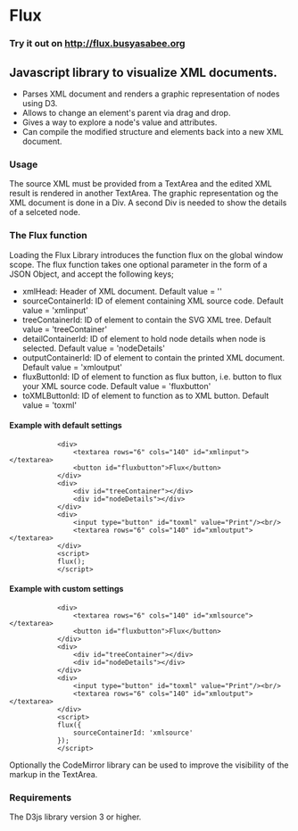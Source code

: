 # Flux #

### Try it out on http://flux.busyasabee.org

## Javascript library to visualize XML documents.
- Parses XML document and renders a graphic representation of nodes using D3.
- Allows to change an element's parent via drag and drop.
- Gives a way to explore a node's value and attributes.
- Can compile the modified structure and elements back into a new XML document.

### Usage
The source XML must be provided from a TextArea and the edited XML result is rendered in another TextArea.
The graphic representation og the XML document is done in a Div. A second Div is needed to show the details of a selceted node.

### The Flux function
Loading the Flux Library introduces the function flux on the global window scope.
The flux function takes one optional parameter in the form of a JSON Object, and accept the following keys;

- xmlHead: Header of XML document. Default value = '<?xml version="1.0" encoding="UTF-8"?>'
- sourceContainerId: ID of element containing XML source code. Default value = 'xmlinput'
- treeContainerId: ID of element to contain the SVG XML tree. Default value = 'treeContainer'
- detailContainerId: ID of element to hold node details when node is selected. Default value = 'nodeDetails'
- outputContainerId: ID of element to contain the printed XML document. Default value = 'xmloutput'
- fluxButtonId: ID of element to function as flux button, i.e. button to flux your XML source code. Default value = 'fluxbutton'
- toXMLButtonId: ID of element to function as to XML button. Default value = 'toxml'

#### Example with default settings
```
			<div>
	  			<textarea rows="6" cols="140" id="xmlinput"></textarea> 
	  			<button id="fluxbutton">Flux</button>
		  	</div>
			<div>
		  		<div id="treeContainer"></div>
				<div id="nodeDetails"></div>
			</div>
		  	<div>
		  		<input type="button" id="toxml" value="Print"/><br/>
		  		<textarea rows="6" cols="140" id="xmloutput"></textarea> 
		  	</div>
		  	<script>
		  	flux();
		  	</script>
```
#### Example with custom settings
```
			<div>
	  			<textarea rows="6" cols="140" id="xmlsource"></textarea> 
	  			<button id="fluxbutton">Flux</button>
		  	</div>
			<div>
		  		<div id="treeContainer"></div>
				<div id="nodeDetails"></div>
			</div>
		  	<div>
		  		<input type="button" id="toxml" value="Print"/><br/>
		  		<textarea rows="6" cols="140" id="xmloutput"></textarea> 
		  	</div>
		  	<script>
		  	flux({
		  	    sourceContainerId: 'xmlsource'
		  	});
		  	</script>
```
Optionally the CodeMirror library can be used to improve the visibility of the markup in the TextArea.
### Requirements
The D3js library version 3 or higher.
